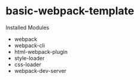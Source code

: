# basic-webpack-template

Installed Modules
- webpack
- webpack-cli
- html-webpack-plugin
- style-loader
- css-loader
- webpack-dev-server